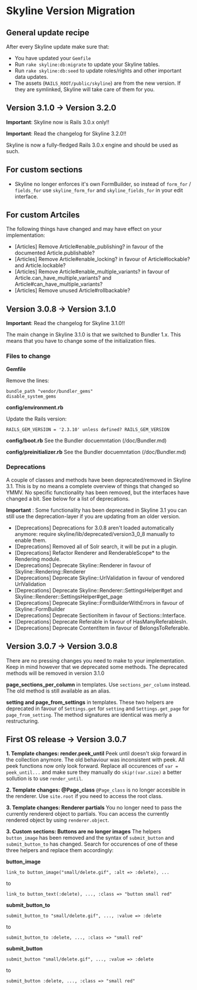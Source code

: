 Skyline Version Migration
=========================

General update recipe
---------------------

After every Skyline update make sure that:

* You have updated your `Gemfile`
* Run `rake skyline:db:migrate` to update your Skyline tables.
* Run `rake skyline:db:seed` to update roles/rights and other important data updates.
* The assets (`RAILS_ROOT/public/skyline`) are from the new version. If they are symlinked, Skyline will 
  take care of them for you.


Version 3.1.0 -> Version 3.2.0
------------------------------

**Important**: Skyline now is Rails 3.0.x only!!

**Important**: Read the changelog for Skyline 3.2.0!!

Skyline is now a fully-fledged Rails 3.0.x engine and should be used as such. 

## For custom sections ##

* Skyline no longer enforces it's own FormBuilder, so instead of `form_for` / `fields_for` use
  `skyline_form_for` and `skyline_fields_for` in your edit interface.

## For custom Artciles ##

The following things have changed and may have effect on your implementation:

* [Articles] Remove Article#enable_publishing? in favour of the documented Article.publishable?
* [Articles] Remove Article#enable_locking? in favour of Article#lockable? and Article.lockable?
* [Articles] Remove Article#enable_multiple_variants? in favour of Article.can_have_multiple_variants? and Article#can_have_multiple_variants?
* [Articles] Remove unused Article#rollbackable?


Version 3.0.8 -> Version 3.1.0
------------------------------

**Important**: Read the changelog for Skyline 3.1.0!!

The main change in Skyline 3.1.0 is that we switched to Bundler 1.x. This means that you have to change some of the initialization files.

### Files to change ###

**Gemfile**

Remove the lines:

    bundle_path "vendor/bundler_gems"
    disable_system_gems

**config/environment.rb**

Update the Rails version:

    RAILS_GEM_VERSION = '2.3.10' unless defined? RAILS_GEM_VERSION
    
**config/boot.rb**
See the Bundler docuemntation (/doc/Bundler.md)

**config/preinitializer.rb**
See the Bundler docuemntation (/doc/Bundler.md)


### Deprecations ###

A couple of classes and methods have been deprecated/removed in Skyline 3.1. This is by no means a complete overview of things that changed
so YMMV. No specific functionality has been removed, but the interfaces have changed a bit. See below for a list of deprecations.

**Important** : Some functionality has been deprecated in Skyline 3.1 you can still use the deprecation-layer if you are updating from an older version.

* [Deprecations] Deprecations for 3.0.8 aren't loaded automatically anymore: require skyline/lib/deprecated/version3_0_8 manually to enable them.
* [Deprecations] Removed all of Solr search, it will be put in a plugin.
* [Deprecations] Refactor Renderer and RenderableScope* to the Rendering module.
* [Deprecations] Deprecate Skyline::Renderer in favour of Skyline::Rendering::Renderer 
* [Deprecations] Deprecate Skyline::UrlValidation in favour of vendored UrlValidation
* [Deprecations] Deprecate Skyline::Renderer::SettingsHelper#get and Skyline::Renderer::SettingsHelper#get_page
* [Deprecations] Deprecate Skyline::FormBuilderWithErrors in favour of Skyline::FormBuilder
* [Deprecations] Deprecate SectionItem in favour of Sections::Interface.
* [Deprecations] Deprecate Referable in favour of HasManyReferablesIn.
* [Deprecations] Deprecate ContentItem in favour of BelongsToReferable.


Version 3.0.7 -> Version 3.0.8
------------------------------

There are no pressing changes you need to make to your implementation. Keep in mind however
that we deprecated some methods. The deprecated methods will be removed in version 3.1.0

**page\_sections\_per_column** in templates. Use `sections_per_column` instead. The old method
is still available as an alias.

**setting and page\_from\_settings** in templates. These two helpers are deprecated
in favour of `Settings.get` for `setting` and `Settings.get_page` for `page_from_setting`. The
method signatures are identical was merly a restructuring.

First OS release -> Version 3.0.7
---------------------------------

**1. Template changes: render.peek_until** Peek until doesn't skip forward in the collection 
anymore. The old behaviour was inconsistent with peek. All peek functions now only look forward.
Replace all occurences of `var = peek_until...` and make sure they manually do `skip!(var.size)`
a better sollution is to use `render_until`.

**2. Template changes: @Page\_class** `@Page_class` is no longer accesible in the renderer. Use
`site.root` if you need to access the root class.

**3. Template changes: Renderer partials** You no longer need to pass the currently rendererd object
to partials. You can access the currently rendered object by using `renderer.object`.

**3. Custom sections: Buttons are no longer images** The helpers `button_image` has been removed
and the syntax of `submit_button` and `submit_button_to` has changed. Search for occurences of one 
of these three helpers and replace them accordingly:

**button_image**

    link_to button_image("small/delete.gif", :alt => :delete), ...
    
to

    link_to button_text(:delete), ..., :class => "button small red"
    
**submit\_button\_to**

    submit_button_to "small/delete.gif", ..., :value => :delete
    
to

    submit_button_to :delete, ..., :class => "small red"
    
**submit\_button**

    submit_button "small/delete.gif", ..., :value => :delete

to

    submit_button :delete, ..., :class => "small red"
    
